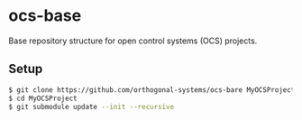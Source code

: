 # ocs-base
Base repository structure for open control systems (OCS) projects.

## Setup
```Bash
$ git clone https://github.com/orthogonal-systems/ocs-bare MyOCSProject
$ cd MyOCSProject
$ git submodule update --init --recursive
```
